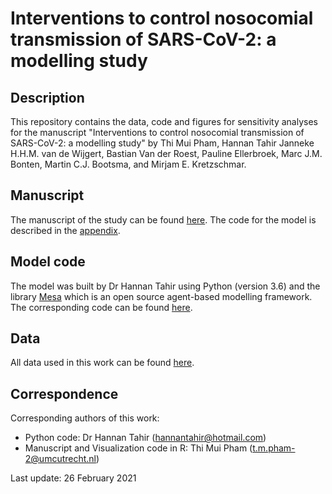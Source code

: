 # Interventions to control nosocomial transmission of SARS-CoV-2: a modelling study
## Description
This repository contains the data, code and figures for sensitivity analyses for the manuscript "Interventions to control nosocomial transmission of SARS-CoV-2: a modelling study" by Thi Mui Pham, Hannan Tahir Janneke H.H.M. van de Wijgert, Bastian Van der Roest, Pauline Ellerbroek, Marc J.M. Bonten, Martin C.J. Bootsma, and Mirjam E. Kretzschmar. 

## Manuscript
The manuscript of the study can be found [here](https://github.com/htahir2/covid_intra-hospital_model/tree/main/manuscript). The code for the model is described in the [appendix](https://github.com/htahir2/covid_intra-hospital_model/tree/main/manuscript/appendix.pdf). 

## Model code
The model was built by Dr Hannan Tahir using Python (version 3.6) and the library [Mesa](https://github.com/projectmesa/mesa) which is an open source agent-based modelling framework. The corresponding code can be found [here](https://github.com/htahir2/covid_intra-hospital_model/tree/main/model_code/covid_intrahospital_model). 

## Data
All data used in this work can be found [here](https://github.com/htahir2/covid_intra-hospital_model/tree/main/data).

## Correspondence
Corresponding authors of this work:
* Python code: Dr Hannan Tahir (hannantahir@hotmail.com)
* Manuscript and Visualization code in R: Thi Mui Pham (t.m.pham-2@umcutrecht.nl)

Last update: 26 February 2021
